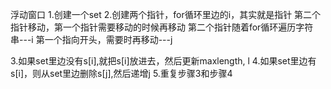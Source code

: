 浮动窗口
1.创建一个set
2.创建两个指针，for循环里边的i，其实就是指针
第二个指针移动，第一个指针需要移动的时候再移动
第二个指针随着for循环遍历字符串---i
第一个指向开头，需要时再移动---j

3.如果set里边没有s[i],就把s[i]放进去，然后更新maxlength,
l
4.如果set里边有s[i]，则从set里边删除s[j],然后递增j
5.重复步骤3和步骤4



